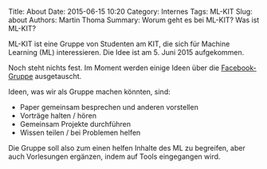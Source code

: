 Title: About
Date: 2015-06-15 10:20
Category: Internes
Tags: ML-KIT
Slug: about
Authors: Martin Thoma
Summary: Worum geht es bei ML-KIT? Was ist ML-KIT?

ML-KIT ist eine Gruppe von Studenten am KIT, die sich für Machine Learning (ML)
interessieren. Die Idee ist am 5. Juni 2015 aufgekommen.

Noch steht nichts fest. Im Moment werden einige Ideen über die
[Facebook-Gruppe](https://www.facebook.com/groups/961427967221226/)
ausgetauscht.

Ideen, was wir als Gruppe machen könnten, sind:

* Paper gemeinsam besprechen und anderen vorstellen
* Vorträge halten / hören
* Gemeinsam Projekte durchführen
* Wissen teilen / bei Problemen helfen

Die Gruppe soll also zum einen helfen Inhalte des ML zu begreifen, aber auch
Vorlesungen ergänzen, indem auf Tools eingegangen wird.